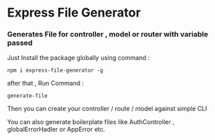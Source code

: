 # Express File Generator

### Generates File for controller , model or router with variable passed

Just Install the package globally using command :

```
npm i express-file-generator -g
```

after that , Run Command :

```
generate-file
```

Then you can create your controller / route / model against simple CLI

You can also generate boilerplate files like AuthController , globalErrorHadler or AppError etc.
